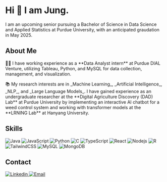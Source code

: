 # Hi 👋 I am Jung. 

I am an upcoming senior pursuing a Bachelor of Science in Data Science and Applied Statistics at Purdue University, with an anticipated graudation in May 2025. 

## About Me
<p> 👩‍💻 I have working experience as a **Data Analyst intern** at Purdue DIAL Venture, utilizing Tableau, Python, and MySQL for data collection, management, and visualization. </p>
<p> 📚 My research interests are in _Machine Learning_, _Artificial Intelligence_, _NLP_, and _Large Language Models_. I have gained experience as an undergraduate researcher at the **Digital Agriculture Discovery (DAD) Lab** at Purdue University by implementing an interactive AI chatbot for a weed control system and working with transformer models at the **LRNING Lab** at Hanyang University. </p> 

## Skills
![Java](https://img.shields.io/badge/Java-F8981D?logo=java&logoColor=white&style=for-the-badge)
![JavaScript](https://img.shields.io/badge/JavaScript-F7DF1E?logo=javascript&logoColor=black&style=for-the-badge)
![Python](https://img.shields.io/badge/Python-3776AB?logo=python&logoColor=white&style=for-the-badge)
![C](https://img.shields.io/badge/C-A8B9CC?logo=c&logoColor=white&style=for-the-badge)
![TypeScript](https://img.shields.io/badge/TypeScript-3178C6?logo=typescript&logoColor=white&style=for-the-badge)
![React](https://shields.io/badge/react-black?logo=react&style=for-the-badge)
![Nodejs](https://img.shields.io/badge/Node.js-43853D?style=for-the-badge&logo=node.js&logoColor=white)
![R](https://img.shields.io/badge/R-276DC3?style=for-the-badge&logo=r&logoColor=white)
![TailwindCSS](https://img.shields.io/badge/Tailwind_CSS-38B2AC?style=for-the-badge&logo=tailwind-css&logoColor=white)
![MySQL](https://img.shields.io/badge/MySQL-00000F?style=for-the-badge&logo=mysql&logoColor=white)
![MongoDB](https://img.shields.io/badge/MongoDB-4EA94B?style=for-the-badge&logo=mongodb&logoColor=white)

## Contact
<a href="https://www.linkedin.com/in/jung-hwang-a6162320a/" target="_blank">
  <img alt="Linkedin" src="https://img.shields.io/badge/LinkedIn-0077B5?style=for-the-badge&logo=linkedin&logoColor=white" />
</a> 
<a href="mailto:hwang227@purdue.edu" target="_blank">
  <img alt="Email" src="https://img.shields.io/badge/Gmail-D14836?style=for-the-badge&logo=gmail&logoColor=white" />
</a>

<!--
**jungeun202/jungeun202** is a ✨ _special_ ✨ repository because its `README.md` (this file) appears on your GitHub profile.

Here are some ideas to get you started:

- 🔭 I’m currently working on ...
- 🌱 I’m currently learning ...
- 👯 I’m looking to collaborate on ...
- 🤔 I’m looking for help with ...
- 💬 Ask me about ...
- 📫 How to reach me: ...
- 😄 Pronouns: ...
- ⚡ Fun fact: ...
-->
